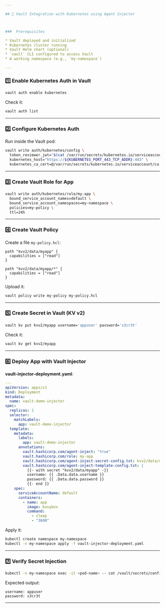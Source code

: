 ```yaml
---

## 🔐 Vault Integration with Kubernetes using Agent Injector



###  Prerequisites

* Vault deployed and initialized
* Kubernetes cluster running
* Vault Helm chart (optional)
* `vault` CLI configured to access Vault
* A working namespace (e.g., `my-namespace`)

---
```


### 1️⃣ Enable Kubernetes Auth in Vault

```sh
vault auth enable kubernetes
```

Check it:

```sh
vault auth list
```

---

### 2️⃣ Configure Kubernetes Auth

Run inside the Vault pod:

```sh
vault write auth/kubernetes/config \
  token_reviewer_jwt="$(cat /var/run/secrets/kubernetes.io/serviceaccount/token)" \
  kubernetes_host="https://${KUBERNETES_PORT_443_TCP_ADDR}:443" \
  kubernetes_ca_cert=@/var/run/secrets/kubernetes.io/serviceaccount/ca.crt
```

---

### 3️⃣ Create Vault Role for App

```sh
vault write auth/kubernetes/role/my-app \
  bound_service_account_names=default \
  bound_service_account_namespaces=my-namespace \
  policies=my-policy \
  ttl=24h
```

---

### 4️⃣ Create Vault Policy

Create a file `my-policy.hcl`:

```hcl
path "kvv2/data/myapp" {
  capabilities = ["read"]
}

path "kvv2/data/myapp/*" {
  capabilities = ["read"]
}
```

Upload it:

```sh
vault policy write my-policy my-policy.hcl
```

---

### 5️⃣ Create Secret in Vault (KV v2)

```sh
vault kv put kvv2/myapp username='appuser' password='s3cr3t'
```

Check it:

```sh
vault kv get kvv2/myapp
```

---

### 6️⃣ Deploy App with Vault Injector

**vault-injector-deployment.yaml**:

```yaml
---
apiVersion: apps/v1
kind: Deployment
metadata:
  name: vault-demo-injector
spec:
  replicas: 1
  selector:
    matchLabels:
      app: vault-demo-injector
  template:
    metadata:
      labels:
        app: vault-demo-injector
      annotations:
        vault.hashicorp.com/agent-inject: "true"
        vault.hashicorp.com/role: my-app
        vault.hashicorp.com/agent-inject-secret-config.txt: kvv2/data/myapp
        vault.hashicorp.com/agent-inject-template-config.txt: |
          {{- with secret "kvv2/data/myapp" -}}
          username: {{ .Data.data.username }}
          password: {{ .Data.data.password }}
          {{- end }}
    spec:
      serviceAccountName: default
      containers:
        - name: app
          image: busybox
          command:
            - sleep
            - "3600"

```

Apply it:

```sh
kubectl create namespace my-namespace
kubectl -n my-namespace apply -f vault-injector-deployment.yaml
```

---

### 7️⃣ Verify Secret Injection

```sh
kubectl -n my-namespace exec -it <pod-name> -- cat /vault/secrets/config.txt
```

Expected output:

```
username: appuser
password: s3cr3t
```

---


